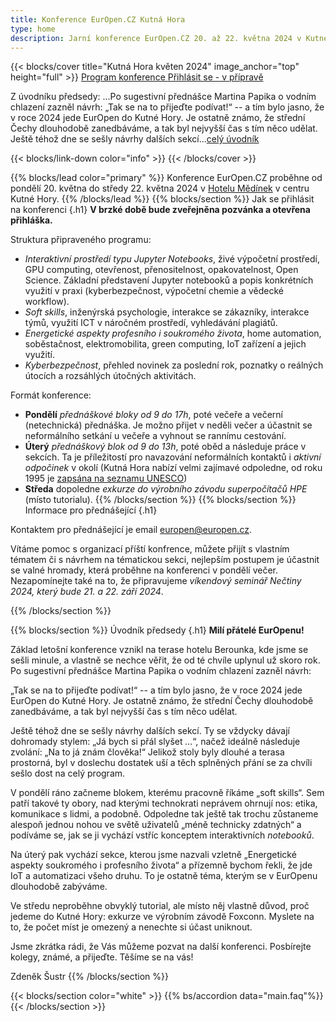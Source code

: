 ```yaml
---
title: Konference EurOpen.CZ Kutná Hora
type: home
description: Jarní konference EurOpen.CZ 20. až 22. května 2024 v Kutné Hoře
---
```


{{< blocks/cover title="Kutná Hora květen 2024" image_anchor="top" height="full" >}}
<a class="btn btn-lg btn-primary me-3 mb-4" href="#td-block-2">
  Program konference
</a>
<a class="btn btn-lg btn-secondary me-3 mb-4" href="#td-block-2">
  Přihlásit se - v přípravě
</a>
<p class="lead mt-3 mb-3">Z úvodníku předsedy: ...Po sugestivní přednášce Martina Papika o vodním chlazení zazněl návrh:
„Tak se na to přijeďte podívat!“ -- a tím bylo jasno, že v roce 2024 jede EurOpen do Kutné Hory. Je ostatně známo, že střední Čechy dlouhodobě zanedbáváme, a tak byl nejvyšší čas s tím něco udělat. Ještě téhož dne se sešly návrhy dalších sekcí...<a href="#td-block-4">celý úvodník</a> </p>

{{< blocks/link-down color="info" >}}
{{< /blocks/cover >}}

{{% blocks/lead color="primary" %}}
Konference EurOpen.CZ proběhne od pondělí 20. května do středy 22. května 2024 v [Hotelu Mědínek](https://www.medinek.cz/) v centru Kutné Hory.
{{% /blocks/lead %}}
{{% blocks/section %}}
Jak se přihlásit na konferenci
{.h1}
**V brzké době bude zveřejněna pozvánka a otevřena přihláška.**

Struktura připraveného programu:
- *Interaktivní prostředí typu Jupyter Notebooks*, živé výpočetní prostředí, GPU computing, otevřenost, přenositelnost, opakovatelnost, Open Science. Základní představení Jupyter notebooků a popis konkrétních využití v praxi (kyberbezpečnost, výpočetní chemie a vědecké workflow).
- *Soft skills*, inženýrská psychologie, interakce se zákazníky, interakce týmů, využití ICT v náročném prostředí, vyhledávání plagiátů.
- *Energetické aspekty profesního i soukromého života*, home automation, soběstačnost, elektromobilita, green computing, IoT zařízení a jejich využití.
- *Kyberbezpečnost*, přehled novinek za poslední rok, poznatky o reálných útocích a rozsáhlých útočných aktivitách.

Formát konference:
- **Pondělí** *přednáškové bloky od 9 do 17h*, poté večeře a večerní (netechnická) přednáška. Je možno přijet v neděli večer a účastnit se neformálního setkání u večeře a vyhnout se rannímu cestování.
- **Úterý** *přednáškový blok od 9 do 13h*, poté oběd a následuje práce v sekcích. Ta je příležitostí pro navazování neformálních kontaktů i *aktivní odpočinek* v okolí (Kutná Hora nabízí velmi zajímavé odpoledne, od roku 1995 je [zapsána na seznamu UNESCO](https://www.unesco-czech.cz/kutna-hora/predstaveni/))
- **Středa** dopoledne *exkurze do výrobního závodu superpočítačů HPE* (místo tutorialu).
{{% /blocks/section %}}
{{% blocks/section %}}
Informace pro přednášející
{.h1}

Kontaktem pro přednášející je email europen@europen.cz.

Vítáme pomoc s organizací příští konfrence, můžete přijít s vlastním tématem či s návrhem na tématickou sekci, nejlepším postupem je účastnit se valné hromady, která proběhne na konferenci v pondělí večer. Nezapomínejte také na to, že připravujeme *víkendový seminář Nečtiny 2024, který bude 21. a 22. září 2024*.


{{% /blocks/section %}}

<!-- your comment text Nested shortcodes with % notation interpret indentation - pre/code block shows up here  -->
<!-- https://github.com/gohugoio/hugo/issues/11272  -->
{{% blocks/section %}}
Úvodník předsedy
{.h1}
**Milí přátelé EurOpenu!**

Základ letošní konference vznikl na terase hotelu Berounka, kde jsme se sešli minule, a vlastně se nechce věřit, že od té chvíle uplynul už skoro rok. Po sugestivní přednášce Martina Papika o vodním chlazení zazněl návrh:

„Tak se na to přijeďte podívat!“
-- a tím bylo jasno, že v roce 2024 jede EurOpen do Kutné Hory. Je ostatně známo, že střední Čechy dlouhodobě zanedbáváme, a tak byl nejvyšší čas s tím něco udělat.

Ještě téhož dne se sešly návrhy dalších sekcí. Ty se vždycky dávají dohromady stylem: „Já bych si přál slyšet …“, načež ideálně následuje zvolání: „Na to já znám člověka!“ Jelikož stoly byly dlouhé a terasa prostorná, byl v doslechu dostatek uší a těch splněných přání se za chvíli sešlo dost na celý program.

V pondělí ráno začneme blokem, kterému pracovně říkáme „soft skills“. Sem patří takové ty obory, nad kterými technokrati neprávem ohrnují nos: etika, komunikace s lidmi, a podobně. Odpoledne tak ještě tak trochu zůstaneme alespoň jednou nohou ve světě uživatelů „méně technicky zdatných“ a podíváme se, jak se ji vychází vstříc konceptem interaktivních _notebooků_.

Na úterý pak vychází sekce, kterou jsme nazvali vzletně „Energetické aspekty soukromého i profesního života“ a přízemně bychom řekli, že jde IoT a automatizaci všeho druhu. To je ostatně téma, kterým se v EurOpenu dlouhodobě zabýváme.

Ve středu neproběhne obvyklý tutorial, ale místo něj vlastně důvod, proč jedeme do Kutné Hory: exkurze ve výrobním závodě Foxconn. Myslete na to, že počet míst je omezený a nenechte si účast uniknout.

Jsme zkrátka rádi, že Vás můžeme pozvat na další konferenci. Posbírejte kolegy, známé, a přijeďte. Těšíme se na vás!

Zdeněk Šustr
{{% /blocks/section %}}

{{< blocks/section color="white" >}}
{{% bs/accordion data="main.faq"%}}
{{< /blocks/section >}}
